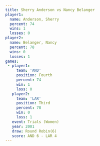 ```yaml
---
title: Sherry Anderson vs Nancy Belanger
player1:                
  name: Anderson, Sherry
  percent: 74           
  wins: 1               
  losses: 0             
player2:                
  name: Belanger, Nancy 
  percent: 78           
  wins: 0               
  losses: 1             
games:
 - player1:          
     team: 'AND'     
     position: Fourth
     percent: 74     
     win: 1          
     loss: 0         
   player2:         
     team: 'LAR'    
     position: Third
     percent: 78    
     win: 0         
     loss: 1        
   event: Trials (Women)
   year: 2001           
   draw: Round Robin(6) 
   score: AND 6 - LAR 4 
---
```

